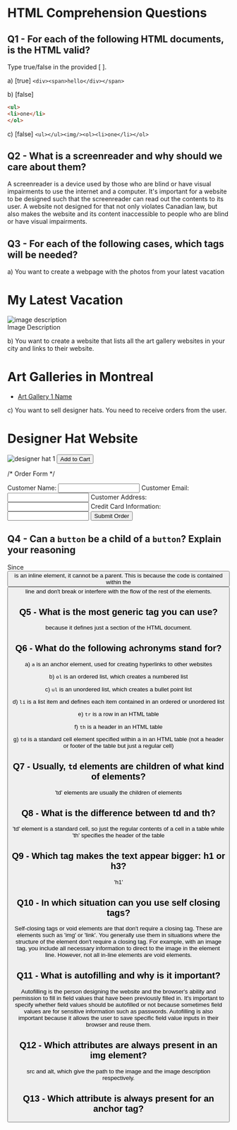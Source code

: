 # HTML Comprehension Questions

## Q1 - For each of the following HTML documents, is the HTML valid?

Type true/false in the provided [ ].

a) [true] `<div><span>hello</div></span>`

b) [false]

```html
<ul>
<li>one</li>
</ol>
```

c) [false] `<ul></ul><img/><ol><li>one</li></ol>`

## Q2 - What is a screenreader and why should we care about them?

A screenreader is a device used by those who are blind or have visual impairments to use the internet and a computer. It's important for a website to be designed such that the screenreader can read out the contents to its user. A website not designed for that not only violates Canadian law, but also makes the website and its content inaccessible to people who are blind or have visual impairments.

## Q3 - For each of the following cases, which tags will be needed?

a) You want to create a webpage with the photos from your latest vacation
<h1> My Latest Vacation </h1>
<img src="image link" alt="image description">
<figcaption>Image Description</figcaption>

b) You want to create a website that lists all the art gallery websites in your city and links to their website.
<h1>Art Galleries in Montreal</h1>
<ul>
    <li><a href = "art gallery website 1"> Art Gallery 1 Name</a></li>
</ul>

c) You want to sell designer hats. You need to receive orders from the user.
<h1>Designer Hat Website</h1>
<img src="designer hat 1" alt="designer hat 1">
<button type="button">Add to Cart</button>

/* Order Form */
<form action="www.designerhat.com/thanks-for-order" method="post">
    <label for="name">Customer Name:</label>
    <input type="text" id="name" name="Customer Name">
    <label for="mail">Customer Email:</label>
    <input type="text" id="email" name="Customer Email">
    <label for="address">Customer Address:</label>
    <input type="text" id="address" name="Customer Address">
    <label for="creditCard">Credit Card Information:</label>
    <input type="number" id="creditCard" name="Credit Card Information">
    <button type="submit">Submit Order</button>
</form>

## Q4 - Can a `button` be a child of a `button`? Explain your reasoning
Since <button> is an inline element, it cannot be a parent. This is because the code is contained within the <button> line and don't break or interfere with the flow of the rest of the elements. 

## Q5 - What is the most generic tag you can use?
<div> because it defines just a section of the HTML document.

## Q6 - What do the following achronyms stand for?

a) `a` is an anchor element, used for creating hyperlinks to other websites

b) `ol` is an ordered list, which creates a numbered list

c) `ul` is an unordered list, which creates a bullet point list

d) `li` is a list item and defines each item contained in an ordered or unordered list

e) `tr` is a row in an HTML table

f) `th` is a header in an HTML table

g) `td` is a standard cell element specified within a <tr> in an HTML table (not a header or footer of the table but just a regular cell)

## Q7 - Usually, `td` elements are children of what kind of elements?
'td' elements are usually the children of <tr> elements

## Q8 - What is the difference between td and th?
'td' element is a standard cell, so just the regular contents of a cell in a table while 'th' specifies the header of the table

## Q9 - Which tag makes the text appear bigger: h1 or h3?
'h1'

## Q10 - In which situation can you use self closing tags?
Self-closing tags or void elements are that don't require a closing tag. These are elements such as 'img' or 'link'. You generally use them in situations where the structure of the element don't require a closing tag. For example, with an image tag, you include all necessary information to direct to the image in the element line. However, not all in-line elements are void elements.

## Q11 - What is autofilling and why is it important?
Autofilling is the person designing the website and the browser's ability and permission to fill in field values that have been previously filled in. It's important to specify whether field values should be autofilled or not because sometimes field values are for sensitive information such as passwords. Autofilling is also important because it allows the user to save specific field value inputs in their browser and reuse them.

## Q12 - Which attributes are always present in an img element?
src and alt, which give the path to the image and the image description respectively.

## Q13 - Which attribute is always present for an anchor tag?
